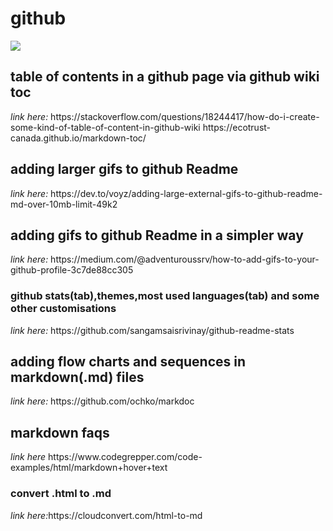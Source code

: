 # github
<img src="https://user-images.githubusercontent.com/68855472/103441841-d0ed5a00-4c76-11eb-8e23-dc8cd4516ed0.gif
">
<h2>table of contents in a github page via github wiki toc</h2>
 <i>link here:</i>
https://stackoverflow.com/questions/18244417/how-do-i-create-some-kind-of-table-of-content-in-github-wiki
https://ecotrust-canada.github.io/markdown-toc/
<h2>adding larger gifs to github Readme</h2>
 <i>link here:</i>
https://dev.to/voyz/adding-large-external-gifs-to-github-readme-md-over-10mb-limit-49k2
<h2>adding gifs to github Readme in a simpler way</h2>
 <i>link here:</i>
 https://medium.com/@adventuroussrv/how-to-add-gifs-to-your-github-profile-3c7de88cc305
<h3>github stats(tab),themes,most used languages(tab) and some other customisations</h3>
<i>link here:</i>
https://github.com/sangamsaisrivinay/github-readme-stats
<h2>adding flow charts and sequences in markdown(.md) files</h2>
<i>link here:</i>
https://github.com/ochko/markdoc
<h2>markdown faqs</h2>
<i>link here</i>
https://www.codegrepper.com/code-examples/html/markdown+hover+text
<h3>convert .html to .md</h3>
<div><i>link here:</i>https://cloudconvert.com/html-to-md</div>
